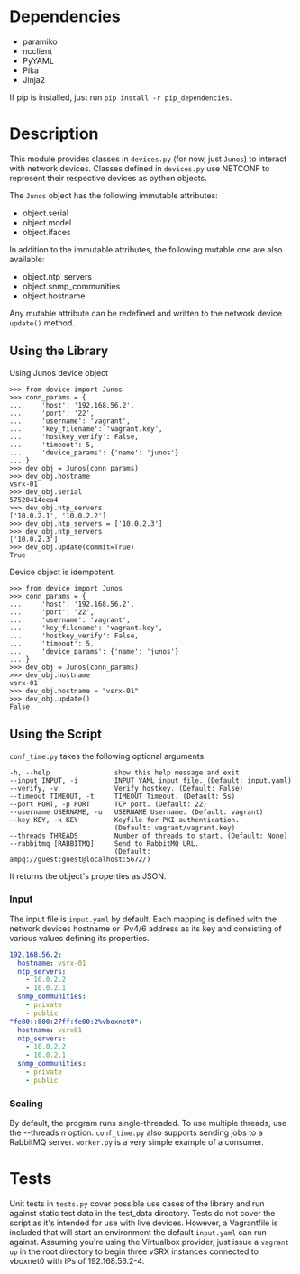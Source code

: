 # Dependencies
* paramiko
* ncclient
* PyYAML
* Pika
* Jinja2

If pip is installed, just run `pip install -r pip_dependencies`.


# Description
This module provides classes in `devices.py` (for now, just `Junos`) to interact with network devices.
Classes defined in `devices.py` use NETCONF to represent their respective devices as python objects.

The `Junos` object has the following immutable attributes:

* object.serial
* object.model
* object.ifaces

In addition to the immutable attributes, the following mutable one are also available:

* object.ntp_servers
* object.snmp_communities
* object.hostname

Any mutable attribute can be redefined and written to the network device `update()` method. 


## Using the Library
Using Junos device object

```
>>> from device import Junos
>>> conn_params = {
...     'host': '192.168.56.2',
...     'port': '22',
...     'username': 'vagrant',
...     'key_filename': 'vagrant.key',
...     'hostkey_verify': False,
...     'timeout': 5,
...     'device_params': {'name': 'junos'}
... }
>>> dev_obj = Junos(conn_params)
>>> dev_obj.hostname
vsrx-01
>>> dev_obj.serial
57520414eea4
>>> dev_obj.ntp_servers
['10.0.2.1', '10.0.2.2']
>>> dev_obj.ntp_servers = ['10.0.2.3']
>>> dev_obj.ntp_servers
['10.0.2.3']
>>> dev_obj.update(commit=True)
True
```

Device object is idempotent.

```
>>> from device import Junos
>>> conn_params = {
...     'host': '192.168.56.2',
...     'port': '22',
...     'username': 'vagrant',
...     'key_filename': 'vagrant.key',
...     'hostkey_verify': False,
...     'timeout': 5,
...     'device_params': {'name': 'junos'}
... }
>>> dev_obj = Junos(conn_params)
>>> dev_obj.hostname
vsrx-01
>>> dev_obj.hostname = "vsrx-01"
>>> dev_obj.update()
False
```


## Using the Script
`conf_time.py` takes the following optional arguments:
```
-h, --help                show this help message and exit
--input INPUT, -i         INPUT YAML input file. (Default: input.yaml)
--verify, -v              Verify hostkey. (Default: False)
--timeout TIMEOUT, -t     TIMEOUT Timeout. (Default: 5s)
--port PORT, -p PORT      TCP port. (Default: 22)
--username USERNAME, -u   USERNAME Username. (Default: vagrant)
--key KEY, -k KEY         Keyfile for PKI authentication. 
                          (Default: vagrant/vagrant.key)
--threads THREADS         Number of threads to start. (Default: None)
--rabbitmq [RABBITMQ]     Send to RabbitMQ URL. 
                          (Default: ampq://guest:guest@localhost:5672/)
```
It returns the object's properties as JSON.


### Input
The input file is `input.yaml` by default. Each mapping is defined with the network devices
hostname or IPv4/6 address as its key and consisting of various values defining its properties.

```yaml
192.168.56.2:
  hostname: vsrx-01
  ntp_servers:
    - 10.0.2.2
    - 10.0.2.1
  snmp_communities:
    - private
    - public
"fe80::800:27ff:fe00:2%vboxnet0":
  hostname: vsrx01
  ntp_servers:
    - 10.0.2.2
    - 10.0.2.1
  snmp_communities:
    - private
    - public
``` 


### Scaling
By default, the program runs single-threaded. To use multiple threads, use the --threads *n* option.
`conf_time.py` also supports sending jobs to a RabbitMQ server. `worker.py` is a very simple example
of a consumer. 


# Tests
Unit tests in `tests.py` cover possible use cases of the library and run against static test data in 
the test_data directory. Tests do not cover the script as it's intended for use with live devices. 
However, a Vagrantfile is included that will start an environment the default `input.yaml` can run against.
Assuming you're using the Virtualbox provider, just issue a `vagrant up` in the root directory to begin three 
vSRX instances connected to vboxnet0 with IPs of 192.168.56.2-4.